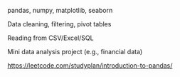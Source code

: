 pandas, numpy, matplotlib, seaborn

Data cleaning, filtering, pivot tables

Reading from CSV/Excel/SQL

Mini data analysis project (e.g., financial data)

https://leetcode.com/studyplan/introduction-to-pandas/